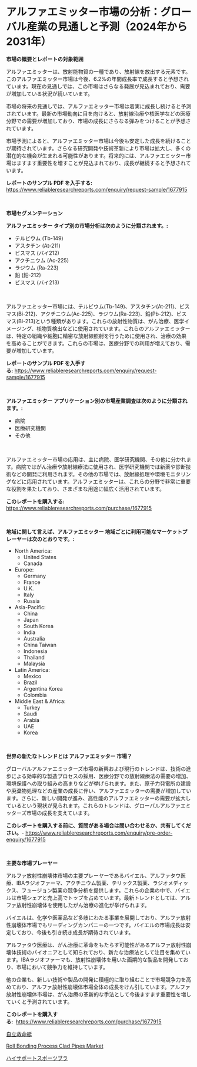 <p><h1>アルファエミッター市場の分析：グローバル産業の見通しと予測（2024年から2031年）</h1></p><p><strong>市場の概要とレポートの対象範囲</strong></p>
<p><p>アルファエミッターは、放射能物質の一種であり、放射線を放出する元素です。このアルファエミッター市場は今後、6.2%の年間成長率で成長すると予想されています。現在の見通しでは、この市場はさらなる発展が見込まれており、需要が増加している状況が続いています。</p><p>市場の将来の見通しでは、アルファエミッター市場は着実に成長し続けると予測されています。最新の市場動向に目を向けると、放射線治療や核医学などの医療分野での需要が増加しており、市場の成長にさらなる弾みをつけることが予想されています。</p><p>市場予測によると、アルファエミッター市場は今後も安定した成長を続けることが期待されています。さらなる研究開発や技術革新により市場は拡大し、多くの潜在的な機会が生まれる可能性があります。将来的には、アルファエミッター市場はますます重要性を増すことが見込まれており、成長が継続すると予想されています。</p></p>
<p><strong>レポートのサンプル PDF を入手する:</strong> <a href="https://www.reliableresearchreports.com/enquiry/request-sample/1677915">https://www.reliableresearchreports.com/enquiry/request-sample/1677915</a></p>
<p>&nbsp;</p>
<p><strong>市場セグメンテーション</strong></p>
<p><strong>アルファエミッター タイプ別の市場分析は次のように分類されます。:</strong></p>
<p><ul><li>テルビウム (Tb-149)</li><li>アスタチン (At-211)</li><li>ビスマス (バイ212)</li><li>アクチニウム (Ac-225)</li><li>ラジウム (Ra-223)</li><li>鉛 (鉛-212)</li><li>ビスマス (バイ213)</li></ul></p>
<p>&nbsp;</p>
<p><p>アルファエミッター市場には、テルビウム(Tb-149)、アスタチン(At-211)、ビスマス(Bi-212)、アクチニウム(Ac-225)、ラジウム(Ra-223)、鉛(Pb-212)、ビスマス(Bi-213)という種類があります。これらの放射性物質は、がん治療、医学イメージング、核物質検出などに使用されています。これらのアルファエミッターは、特定の組織や細胞に精密な放射線照射を行うために使用され、治療の効果を高めることができます。これらの市場は、医療分野での利用が増えており、需要が増加しています。</p></p>
<p><strong>レポートのサンプル PDF を入手する:</strong>&nbsp;<a href="https://www.reliableresearchreports.com/enquiry/request-sample/1677915">https://www.reliableresearchreports.com/enquiry/request-sample/1677915</a></p>
<p>&nbsp;</p>
<p><strong> アルファエミッター アプリケーション別の市場産業調査は次のように分類されます。:</strong></p>
<p><ul><li>病院</li><li>医療研究機関</li><li>その他</li></ul></p>
<p>&nbsp;</p>
<p><p>アルファエミッター市場の応用は、主に病院、医学研究機関、その他に分かれます。病院ではがん治療や放射線療法に使用され、医学研究機関では新薬や診断技術などの開発に利用されます。その他の市場では、放射線処理や環境モニタリングなどに応用されています。アルファエミッターは、これらの分野で非常に重要な役割を果たしており、さまざまな用途に幅広く活用されています。</p></p>
<p><strong>このレポートを購入する:</strong>&nbsp; <a href="https://www.reliableresearchreports.com/purchase/1677915">https://www.reliableresearchreports.com/purchase/1677915</a></p>
<p>&nbsp;</p>
<p><strong>地域に関して言えば、アルファエミッター 地域ごとに利用可能なマーケットプレーヤーは次のとおりです。:</strong></p>
<p><ul>
    <li>
        North America:
        <ul>
            <li>United States</li>
            <li>Canada</li>
        </ul>
    </li>
    <li>
        Europe:
        <ul>
            <li>Germany</li>
            <li>France</li>
            <li>U.K.</li>
            <li>Italy</li>
            <li>Russia</li>
        </ul>
    </li>
    <li>
        Asia-Pacific:
        <ul>
            <li>China</li>
            <li>Japan</li>
            <li>South Korea</li>
            <li>India</li>
            <li>Australia</li>
            <li>China Taiwan</li>
            <li>Indonesia</li>
            <li>Thailand</li>
            <li>Malaysia</li>
        </ul>
    </li>
    <li>
        Latin America:
        <ul>
            <li>Mexico</li>
            <li>Brazil</li>
            <li>Argentina Korea</li>
            <li>Colombia</li>
        </ul>
    </li>
    <li>
        Middle East & Africa:
        <ul>
            <li>Turkey</li>
            <li>Saudi</li>
            <li>Arabia</li>
            <li>UAE</li>
            <li>Korea</li>
        </ul>
    </li>
    </ul></p>
<p>&nbsp;</p>
<p><strong>世界の新たなトレンドとは アルファエミッター 市場？</strong></p>
<p><p>グローバルアルファエミッターズ市場の新興および現行のトレンドは、技術の進歩による効率的な製造プロセスの採用、医療分野での放射線療法の需要の増加、環境保護への取り組みの高まりなどが挙げられます。また、原子力発電所の建設や廃棄物処理などの産業の成長に伴い、アルファエミッターの需要が増加しています。さらに、新しい開発が進み、高性能のアルファエミッターの需要が拡大しているという現状が見られます。これらのトレンドは、グローバルアルファエミッターズ市場の成長を支えています。</p></p>
<p><strong>このレポートを購入する前に、質問がある場合は問い合わせるか、共有してください。</strong>- <a href="https://www.reliableresearchreports.com/enquiry/pre-order-enquiry/1677915">https://www.reliableresearchreports.com/enquiry/pre-order-enquiry/1677915</a></p>
<p>&nbsp;</p>
<p><strong>主要な市場プレーヤー</strong></p>
<p><p>アルファ放射性崩壊体市場の主要プレーヤーであるバイエル、アルファタウ医療、IBAラジオファーマ、アクチニウム製薬、テリックス製薬、ラジオメディックス、フュージョン製薬の競争分析を提供します。これらの企業の中で、バイエルは市場シェアと売上高でトップを占めています。最新トレンドとしては、アルファ放射性崩壊体を使用したがん治療の進化が挙げられます。</p><p>バイエルは、化学や医薬品など多岐にわたる事業を展開しており、アルファ放射性崩壊体市場でもリーディングカンパニーの一つです。バイエルの市場成長は安定しており、今後も引き続き成長が期待されています。</p><p>アルファタウ医療は、がん治療に革命をもたらす可能性があるアルファ放射性崩壊体技術のパイオニアとして知られており、新たな治療法として注目を集めています。IBAラジオファーマも、放射性崩壊体を用いた画期的な製品を開発しており、市場において競争力を維持しています。</p><p>他の企業も、新しい技術や製品の開発に積極的に取り組むことで市場競争力を高めており、アルファ放射性崩壊体市場全体の成長をけん引しています。アルファ放射性崩壊体市場は、がん治療の革新的な手法として今後ますます重要性を増していくと予測されています。</p></p>
<p><strong>このレポートを購入する:</strong>&nbsp;&nbsp;<a href="https://www.reliableresearchreports.com/purchase/1677915">https://www.reliableresearchreports.com/purchase/1677915</a></p>
<p><p><a href="https://medium.com/@lindakreitz2023/%E8%87%AA%E5%B7%B1%E8%B5%B7%E3%81%8D%E3%81%AE%E6%95%91%E5%91%BD%E3%83%9C%E3%83%BC%E3%83%88%E5%B8%82%E5%A0%B4%E3%83%A1%E3%83%88%E3%83%AA%E3%82%AF%E3%82%B9%E3%81%AE%E3%83%87%E3%82%B3%E3%83%BC%E3%83%87%E3%82%A3%E3%83%B3%E3%82%B0-%E5%B8%82%E5%A0%B4%E3%82%B7%E3%82%A7%E3%82%A2-%E3%83%88%E3%83%AC%E3%83%B3%E3%83%89-%E3%81%9D%E3%81%97%E3%81%A6%E6%88%90%E9%95%B7%E3%83%91%E3%82%BF%E3%83%BC%E3%83%B3-da546e412b62">自立救命艇</a></p><p><a href="https://view.publitas.com/reportprime-1/roll-bonding-process-clad-pipes-market-research-report-provides-thorough-industry-overview-which-offers-an-in-depth-analysis-of-product-trends-and-new-market-divisions/">Roll Bonding Process Clad Pipes Market</a></p><p><a href="https://medium.com/@lindakreitz2023/%E9%AB%98%E3%82%B5%E3%83%9D%E3%83%BC%E3%83%88%E3%82%B9%E3%83%9D%E3%83%BC%E3%83%84%E3%83%96%E3%83%A9%E3%81%AE%E5%B8%82%E5%A0%B4%E8%A6%8F%E6%A8%A1-cagr-%E3%83%88%E3%83%AC%E3%83%B3%E3%83%89-2024-2030-8da8ede8b76c">ハイサポートスポーツブラ</a></p></p>